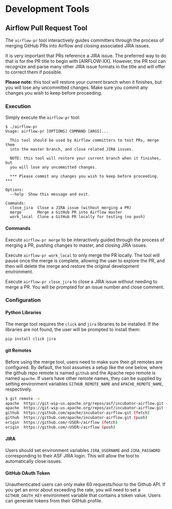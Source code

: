 # Development Tools

## Airflow Pull Request Tool

The `airflow-pr` tool interactively guides committers through the process of merging GitHub PRs into Airflow and closing associated JIRA issues.

It is very important that PRs reference a JIRA issue. The preferred way to do that is for the PR title to begin with [AIRFLOW-XX]. However, the PR tool can recognize and parse many other JIRA issue formats in the title and will offer to correct them if possible.

__Please note:__ this tool will restore your current branch when it finishes, but you will lose any uncommitted changes. Make sure you commit any changes you wish to keep before proceeding.


### Execution
Simply execute the `airflow-pr` tool:
```
$ ./airflow-pr
Usage: airflow-pr [OPTIONS] COMMAND [ARGS]...

  This tool should be used by Airflow committers to test PRs, merge them
  into the master branch, and close related JIRA issues.

  NOTE: this tool will restore your current branch when it finishes, but
  you will lose any uncommitted changes.

  *** Please commit any changes you wish to keep before proceeding. ***

Options:
  --help  Show this message and exit.

Commands:
  close_jira  Close a JIRA issue (without merging a PR)
  merge       Merge a GitHub PR into Airflow master
  work_local  Clone a GitHub PR locally for testing (no push)
```

#### Commands

Execute `airflow-pr merge` to be interactively guided through the process of merging a PR, pushing changes to master, and closing JIRA issues.

Execute `airflow-pr work_local` to only merge the PR locally. The tool will pause once the merge is complete, allowing the user to explore the PR, and then will delete the merge and restore the original development environment.

Execute `airflow-pr close_jira` to close a JIRA issue without needing to merge a PR. You will be prompted for an issue number and close comment.

### Configuration

#### Python Libraries
The merge tool requires the `click` and `jira` libraries to be installed. If the libraries are not found, the user will be prompted to install them:
```bash
pip install click jira
```

#### git Remotes
Before using the merge tool, users need to make sure their git remotes are configured. By default, the tool assumes a setup like the one below, where the github repo remote is named `github` and the Apache repo remote is named `apache`. If users have other remote names, they can be supplied by setting environment variables `GITHUB_REMOTE_NAME` and `APACHE_REMOTE_NAME`, respectively.

```bash
$ git remote -v
apache	https://git-wip-us.apache.org/repos/asf/incubator-airflow.git (fetch)
apache	https://git-wip-us.apache.org/repos/asf/incubator-airflow.git (push)
github	https://github.com/apache/incubator-airflow.git (fetch)
github	https://github.com/apache/incubator-airflow.git (push)
origin	https://github.com/<USER>/airflow (fetch)
origin	https://github.com/<USER>/airflow (push)
```

#### JIRA
Users should set environment variables `JIRA_USERNAME` and `JIRA_PASSWORD` corresponding to their ASF JIRA login. This will allow the tool to automatically close issues.

#### GitHub OAuth Token
Unauthenticated users can only make 60 requests/hour to the Github API. If you get an error about exceeding the rate, you will need to set a `GITHUB_OAUTH_KEY` environment variable that contains a token value. Users can generate tokens from their GitHub profile.
